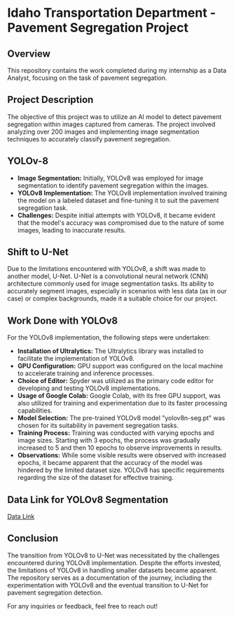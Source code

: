# Idaho Transportation Department - Pavement Segregation Project

## Overview

This repository contains the work completed during my internship as a Data Analyst, focusing on the task of pavement segregation.

## Project Description

The objective of this project was to utilize an AI model to detect pavement segregation within images captured from cameras. The project involved analyzing over 200 images and implementing image segmentation techniques to accurately classify pavement segregation.

## YOLOv-8

- **Image Segmentation:** Initially, YOLOv8 was employed for image segmentation to identify pavement segregation within the images.
- **YOLOv8 Implementation:** The YOLOv8 implementation involved training the model on a labeled dataset and fine-tuning it to suit the pavement segregation task.
- **Challenges:** Despite initial attempts with YOLOv8, it became evident that the model's accuracy was compromised due to the nature of some images, leading to inaccurate results.

## Shift to U-Net

Due to the limitations encountered with YOLOv8, a shift was made to another model, U-Net. U-Net is a convolutional neural network (CNN) architecture commonly used for image segmentation tasks. Its ability to accurately segment images, especially in scenarios with less data (as in our case) or complex backgrounds, made it a suitable choice for our project.

## Work Done with YOLOv8

For the YOLOv8 implementation, the following steps were undertaken:

- **Installation of Ultralytics:** The Ultralytics library was installed to facilitate the implementation of YOLOv8.
- **GPU Configuration:** GPU support was configured on the local machine to accelerate training and inference processes.
- **Choice of Editor:** Spyder was utilized as the primary code editor for developing and testing YOLOv8 implementations.
- **Usage of Google Colab:** Google Colab, with its free GPU support, was also utilized for training and experimentation due to its faster processing capabilities.
- **Model Selection:** The pre-trained YOLOv8 model "yolov8n-seg.pt" was chosen for its suitability in pavement segregation tasks.
- **Training Process:** Training was conducted with varying epochs and image sizes. Starting with 3 epochs, the process was gradually increased to 5 and then 10 epochs to observe improvements in results.
- **Observations:** While some visible results were observed with increased epochs, it became apparent that the accuracy of the model was hindered by the limited dataset size. YOLOv8 has specific requirements regarding the size of the dataset for effective training.

## Data Link for YOLOv8 Segmentation

[Data Link](https://drive.google.com/drive/folders/12HBTPv8cKrgFiW_tKMJUGVo7QHuqf7V_?usp=sharing)

## Conclusion

The transition from YOLOv8 to U-Net was necessitated by the challenges encountered during YOLOv8 implementation. Despite the efforts invested, the limitations of YOLOv8 in handling smaller datasets became apparent. The repository serves as a documentation of the journey, including the experimentation with YOLOv8 and the eventual transition to U-Net for pavement segregation detection.

For any inquiries or feedback, feel free to reach out!
